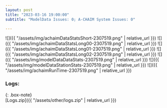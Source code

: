 ```yaml
---
layout: post
title: "2023-03-16 19:00:00"
subtitle: "ModelData Issues: 0; A-CHAIM System Issues: 0"

---
```


![]({{ "/assets/img/achaimDataStatsShort-2307519.png" | relative_url }})
![]({{ "/assets/img/achaimDataStatsLong00-2307519.png" | relative_url }})
![]({{ "/assets/img/achaimDataStatsLong01-2307519.png" | relative_url }})
![]({{ "/assets/img/achaimDataStatsLong02-2307519.png" | relative_url }})
![]({{ "/assets/img/modelDataDataStats-2307519.png" | relative_url }})
![]({{ "/assets/img/modelDataStationStats-2307519.png" | relative_url }})
![]({{ "/assets/img/achaimRunTime-2307519.png" | relative_url }})




### Logs:  
  
{: .box-note}  
[Logs.zip]({{ "/assets/other/logs.zip" | relative_url }})  

